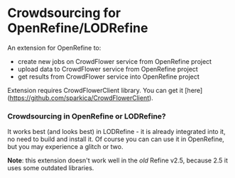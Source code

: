 # Crowdsourcing for OpenRefine/LODRefine

An extension for OpenRefine to:
* create new jobs on CrowdFlower service from OpenRefine project
* upload data to CrowdFlower service from OpenRefine project
* get results from CrowdFlower service into OpenRefine project

Extension requires CrowdFlowerClient library. You can get it [here] (https://github.com/sparkica/CrowdFlowerClient).

### Crowdsourcing in OpenRefine or LODRefine?
It works best (and looks best) in LODRefine - it is already integrated into it, no need to build and install it. 
Of course you can can use it in OpenRefine, but you may experience a glitch or two.

**Note**: this extension doesn't work well in the _old_ Refine v2.5, because 2.5 it uses some outdated libraries.
